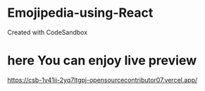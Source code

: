 # Emojipedia-using-React
Created with CodeSandbox

# here You can enjoy live preview
https://csb-1v41ii-2yq7ltgpj-opensourcecontributor07.vercel.app/
